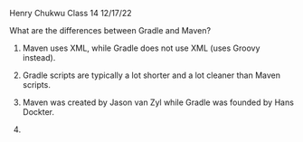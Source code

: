 Henry Chukwu
Class 14
12/17/22

What are the differences between Gradle and Maven?

1. Maven uses XML, while Gradle does not use XML (uses Groovy instead).

2. Gradle scripts are typically a lot shorter and a lot cleaner than Maven scripts.

3. Maven was created by Jason van Zyl while Gradle was founded by Hans Dockter.

4. 
